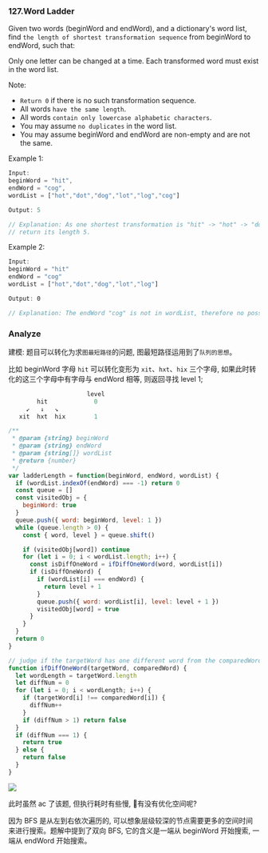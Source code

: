 ### 127.Word Ladder

Given two words (beginWord and endWord), and a dictionary's word list, find `the length of shortest transformation sequence` from beginWord to endWord, such that:

Only one letter can be changed at a time.
Each transformed word must exist in the word list.

Note:

* `Return 0` if there is no such transformation sequence.
* All words `have the same length`.
* All words `contain only lowercase alphabetic characters`.
* You may assume `no duplicates` in the word list.
* You may assume beginWord and endWord are non-empty and are not the same.

Example 1:

```js
Input:
beginWord = "hit",
endWord = "cog",
wordList = ["hot","dot","dog","lot","log","cog"]

Output: 5

// Explanation: As one shortest transformation is "hit" -> "hot" -> "dot" -> "dog" -> "cog",
// return its length 5.
```

Example 2:

```js
Input:
beginWord = "hit"
endWord = "cog"
wordList = ["hot","dot","dog","lot","log"]

Output: 0

// Explanation: The endWord "cog" is not in wordList, therefore no possible transformation.
```

### Analyze

建模: 题目可以转化为求`图最短路径`的问题, 图最短路径运用到了`队列的思想`。

比如 beginWord 字母 `hit` 可以转化变形为 `xit`、`hxt`、`hix` 三个字母, 如果此时转化的这三个字母中有字母与 endWord 相等, 则返回寻找 level 1;

```js
                      level
        hit             0
     ↙   ↓   ↘
   xit  hxt  hix        1
```

```js
/**
 * @param {string} beginWord
 * @param {string} endWord
 * @param {string[]} wordList
 * @return {number}
 */
var ladderLength = function(beginWord, endWord, wordList) {
  if (wordList.indexOf(endWord) === -1) return 0
  const queue = []
  const visitedObj = {
    beginWord: true
  }
  queue.push({ word: beginWord, level: 1 })
  while (queue.length > 0) {
    const { word, level } = queue.shift()

    if (visitedObj[word]) continue
    for (let i = 0; i < wordList.length; i++) {
      const isDiffOneWord = ifDiffOneWord(word, wordList[i])
      if (isDiffOneWord) {
        if (wordList[i] === endWord) {
          return level + 1
        }
        queue.push({ word: wordList[i], level: level + 1 })
        visitedObj[word] = true
      }
    }
  }
  return 0
}

// judge if the targetWord has one different word from the comparedWord;
function ifDiffOneWord(targetWord, comparedWord) {
  let wordLength = targetWord.length
  let diffNum = 0
  for (let i = 0; i < wordLength; i++) {
    if (targetWord[i] !== comparedWord[i]) {
      diffNum++
    }
    if (diffNum > 1) return false
  }
  if (diffNum === 1) {
    return true
  } else {
    return false
  }
}
```

![](http://with.muyunyun.cn/6a2cb2b81d139ee676a1be7634551fb1.jpg)

此时虽然 ac 了该题, 但执行耗时有些慢, 🤔有没有优化空间呢?

因为 BFS 是从左到右依次遍历的, 可以想象层级较深的节点需要更多的空间时间来进行搜索。题解中提到了双向 BFS, 它的含义是一端从 beginWord 开始搜索, 一端从 endWord 开始搜索。